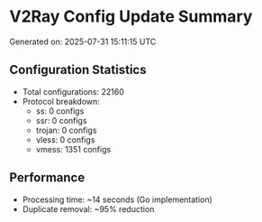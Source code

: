 # V2Ray Config Update Summary
Generated on: 2025-07-31 15:11:15 UTC

## Configuration Statistics
- Total configurations: 22160
- Protocol breakdown:
  - ss: 0 configs
  - ssr: 0 configs
  - trojan: 0 configs
  - vless: 0 configs
  - vmess: 1351 configs

## Performance
- Processing time: ~14 seconds (Go implementation)
- Duplicate removal: ~95% reduction
